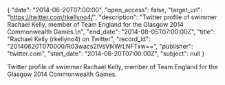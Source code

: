 {
  "date": "2014-06-20T07:00:00", 
  "open_access": false, 
  "target_url": "https://twitter.com/rkellyno4/", 
  "description": "Twitter profile of swimmer Rachael Kelly, member of Team England for the Glasgow 2014 Commonwealth Games.\n", 
  "end_date": "2014-08-05T07:00:00Z", 
  "title": "Rachael Kelly (rkellyno4) on Twitter", 
  "record_id": "20140620T070000/R03wacs2IVsVIkWrLNFTxw==", 
  "publisher": "twitter.com", 
  "start_date": "2014-06-20T07:00:00Z", 
  "subject": null
}

Twitter profile of swimmer Rachael Kelly, member of Team England for the Glasgow 2014 Commonwealth Games.
